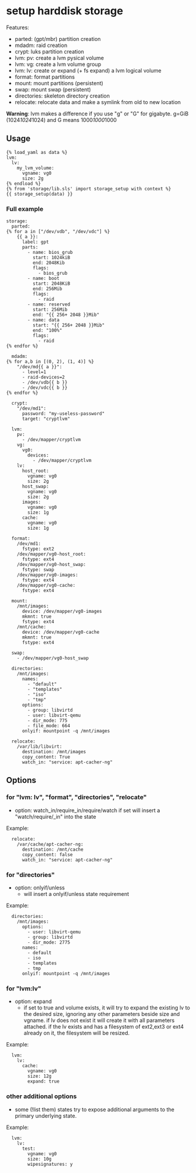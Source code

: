 # setup harddisk storage

Features:
 * parted:      (gpt/mbr) partition creation
 * mdadm:       raid creation
 * crypt:       luks partition creation
 * lvm: pv:     create a lvm pysical volume
 * lvm: vg:     create a lvm volume group
 * lvm: lv:     create or expand (+ fs expand) a lvm logical volume
 * format:      format partitions
 * mount:       mount partitions (persistent)
 * swap:        mount swap (persistent)
 * directories: skeleton directory creation
 * relocate:    relocate data and make a symlink from old to new location

**Warning**: lvm makes a difference if you use "g" or "G" for gigabyte.
 g=GiB (1024*1024*1024) and G means 1000*1000*1000

## Usage

```
{% load_yaml as data %}
lvm:
  lv:
    my_lvm_volume:
      vgname: vg0
      size: 2g
{% endload %}
{% from 'storage/lib.sls' import storage_setup with context %}
{{ storage_setup(data) }}
```

### Full example

```
storage:
  parted:
{% for a in ["/dev/vdb", "/dev/vdc"] %}
    {{ a }}:
      label: gpt
      parts:
        - name: bios_grub
          start: 1024kiB
          end: 2048Kib
          flags:
            - bios_grub
        - name: boot
          start: 2048KiB
          end: 256Mib
          flags:
            - raid
        - name: reserved
          start: 256Mib
          end: "{{ 256+ 2048 }}Mib"
        - name: data
          start: "{{ 256+ 2048 }}Mib"
          end: "100%"
          flags:
            - raid
{% endfor %}

  mdadm:
{% for a,b in [(0, 2), (1, 4)] %}
    "/dev/md{{ a }}":
      - level=1
      - raid-devices=2
      - /dev/vdb{{ b }}
      - /dev/vdc{{ b }}
{% endfor %}

  crypt:
    "/dev/md1":
      password: "my-useless-password"
      target: "cryptlvm"

  lvm:
    pv:
      - /dev/mapper/cryptlvm
    vg:
      vg0:
        devices:
          - /dev/mapper/cryptlvm
    lv:
      host_root:
        vgname: vg0
        size: 2g
      host_swap:
        vgname: vg0
        size: 2g
      images:
        vgname: vg0
        size: 1g
      cache:
        vgname: vg0
        size: 1g

  format:
    /dev/md1:
      fstype: ext2
    /dev/mapper/vg0-host_root:
      fstype: ext4
    /dev/mapper/vg0-host_swap:
      fstype: swap
    /dev/mapper/vg0-images:
      fstype: ext4
    /dev/mapper/vg0-cache:
      fstype: ext4

  mount:
    /mnt/images:
      device: /dev/mapper/vg0-images
      mkmnt: true
      fstype: ext4
    /mnt/cache:
      device: /dev/mapper/vg0-cache
      mkmnt: true
      fstype: ext4

  swap:
    - /dev/mapper/vg0-host_swap

  directories:
    /mnt/images:
      names:
        - "default"
        - "templates"
        - "iso"
        - "tmp"
      options:
        - group: libvirtd
        - user: libvirt-qemu
        - dir_mode: 775
        - file_mode: 664
      onlyif: mountpoint -q /mnt/images

  relocate:
    /var/lib/libvirt:
      destination: /mnt/images
      copy_content: True
      watch_in: "service: apt-cacher-ng"
```

## Options

### for "lvm: lv", "format", "directories", "relocate"
  * option: watch_in/require_in/require/watch
    if set will insert a "watch/require/_in" into the state

Example:
```
  relocate:
    /var/cache/apt-cacher-ng:
      destination: /mnt/cache
      copy_content: false
      watch_in: "service: apt-cacher-ng"
```

### for "directories"
  * option: onlyif/unless
    * will insert a onlyif/unless state requirement

Example:
```
  directories:
    /mnt/images:
      options:
        - user: libvirt-qemu
        - group: libvirtd
        - dir_mode: 2775
      names:
        - default
        - iso
        - templates
        - tmp
      onlyif: mountpoint -q /mnt/images
```

### for "lvm:lv"
  * option: expand
    * if set to true and volume exists,
      it will try to expand the existing lv to the desired size,
      ignoring any other parameters beside size and vgname.
      if lv does not exist it will create it with all parameters attached.
      if the lv exists and has a filesystem of ext2,ext3 or ext4 already on it,
      the filesystem will be resized.

Example:
```
  lvm:
    lv:
      cache:
        vgname: vg0
        size: 12g
        expand: true
```

### other additional options
  * some (!list them) states try to expose additional arguments to the primary underlying state.

Example:
```
  lvm:
    lv:
      test:
        vgname: vg0
        size: 10g
        wipesignatures: y
```
